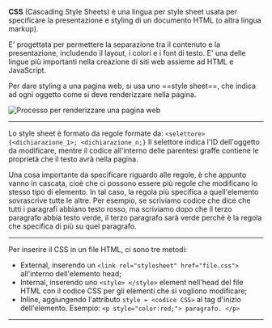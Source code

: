 **CSS** (Cascading Style Sheets) è una lingua per style sheet usata per specificare la presentazione e styling di un documento HTML (o altra lingua markup).

E' progettata per permettere la separazione tra il contenuto e la presentazione, includendo il layout, i colori e i font di testo.
E' una delle lingue più importanti nella creazione di siti web assieme ad HTML e JavaScript.

Per dare styling a una pagina web, si usa uno ==style sheet==, che indica ad ogni oggetto come si deve renderizzare nella pagina.

![Processo per renderizzare una pagina web](https://developer.mozilla.org/en-US/docs/Learn/CSS/First_steps/How_CSS_works/rendering.svg)

___

Lo style sheet è formato da regole formate da:
```<selettore> {<dichiarazione_1>; <dichiarazione_n;}```
Il selettore indica l'ID dell'oggetto da modificare, mentre il codice all'interno delle parentesi graffe contiene le proprietà che il testo avrà nella pagina.

Una cosa importante da specificare riguardo alle regole, è che appunto vanno in cascata, cioè che ci possono essere più regole che modificano lo stesso tipo di elemento.
In tal caso, la regola più specifica a quell'elemento sovrascrive tutte le altre.
Per esempio, se scriviamo codice che dice che tutti i paragrafi abbiano testo rosso, ma scriviamo dopo che il terzo paragrafo abbia testo verde, il terzo paragrafo sarà verde perchè è la regola che specifica di più su quel paragrafo.

---

Per inserire il CSS in un file HTML, ci sono tre metodi:
- External, inserendo un ```<link rel="stylesheet" href="file.css">``` all'interno dell'elemento head;
- Internal, inserendo uno ```<style> </style>``` element nell'head del file HTML con il codice CSS per gli elementi che si vogliono modificare;
- Inline, aggiungendo l'attributo ```style = <codice CSS>``` al tag d'inizio dell'elemento.
Esempio: ```<p style="color:red;"> paragrafo. </p>```

---


